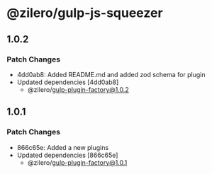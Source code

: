 # @zilero/gulp-js-squeezer

## 1.0.2

### Patch Changes

- 4dd0ab8: Added README.md and added zod schema for plugin
- Updated dependencies [4dd0ab8]
  - @zilero/gulp-plugin-factory@1.0.2

## 1.0.1

### Patch Changes

- 866c65e: Added a new plugins
- Updated dependencies [866c65e]
  - @zilero/gulp-plugin-factory@1.0.1
